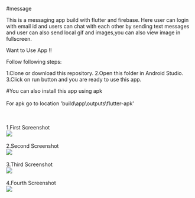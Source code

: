 
#message

This is a messaging app build with flutter and firebase.
Here user can login with email id and users can chat with each other by sending text messages and user can also send
local gif and images,you can also view image in fullscreen. 

Want to Use App !!

Follow following steps:

1.Clone or download this repository.
2.Open this folder in Android Studio.
3.Click on run button and you are ready to use this app.

#You can also install this app using apk
<br>
<br>
For apk go to location 'build\app\outputs\flutter-apk'

<br>
<br>
1.First Screenshot
<br>
<img src="images/screen1.jpeg">
<br>
<br>
2.Second Screenshot
<br>
<img src="images/screen2.jpeg">
<br>
<br>
3.Third Screenshot
<br>
<img src="images/screen3.jpeg">
<br>
<br>
4.Fourth Screenshot
<br>
<img src="images/screen4.jpeg">

